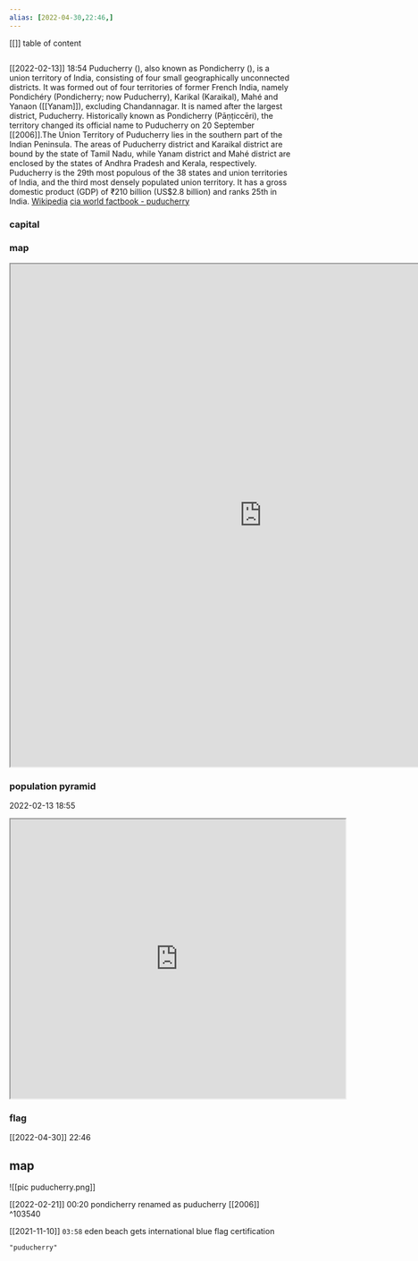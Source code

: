 ```yaml
---
alias: [2022-04-30,22:46,]
---
```

[[]]
table of content
```toc
```
[[2022-02-13]] 18:54
Puducherry (), also known as Pondicherry (), is a union territory of India, consisting of four small geographically unconnected districts. It was formed out of four territories of former French India, namely Pondichéry (Pondicherry; now Puducherry), Karikal (Karaikal), Mahé and Yanaon ([[Yanam]]), excluding Chandannagar. It is named after the largest district, Puducherry. Historically known as Pondicherry (Pāṇṭiccēri), the territory changed its official name to Puducherry on 20 September [[2006]].The Union Territory of Puducherry lies in the southern part of the Indian Peninsula. The areas of Puducherry district and Karaikal district are bound by the state of Tamil Nadu, while Yanam district and Mahé district are enclosed by the states of Andhra Pradesh and Kerala, respectively. Puducherry is the 29th most populous of the 38 states and union territories of India, and the third most densely populated union territory. It has a gross domestic product (GDP) of ₹210 billion (US$2.8 billion) and ranks 25th in India.
[Wikipedia](https://en.wikipedia.org/wiki/Puducherry%20(union%20territory))
[cia world factbook - puducherry](https://www.cia.gov/the-world-factbook/countries/puducherry)
### capital

### map
<iframe src="https://duckduckgo.com/?t=ffab&q=puducherry&ia=web&iaxm=about" width="900" height="900" ></iframe>

### population pyramid

2022-02-13 18:55

<iframe src="https://www.populationpyramid.net/puducherry/2019/" width="600" height="500" ></iframe>

### flag
[[2022-04-30]] 22:46
## map
![[pic puducherry.png]]

[[2022-02-21]] 00:20
pondicherry renamed as puducherry [[2006]] ^103540

[[2021-11-10]] `03:58`
eden beach gets international blue flag certification
```query
"puducherry"
```